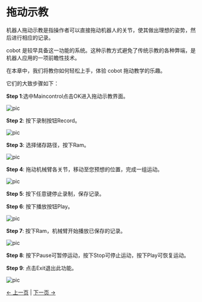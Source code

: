 # 拖动示教

机器人拖动示教是指操作者可以直接拖动机器人的关节，使其做出理想的姿势，然后进行相应的记录。

cobot 是较早具备这一功能的系统。这种示教方式避免了传统示教的各种弊端，是机器人应用的一项前瞻性技术。

在本章中，我们将教你如何轻松上手，体验 cobot 拖动教学的乐趣。

它们的大致步骤如下：

**Step 1**:选中Maincontrol点击OK进入拖动示教界面。

![pic](../../../resources/4-FunctionsAndApplications/5-BasicFunctions/5.1-SystemInstructionsForUse/resources/main.jpg)

**Step 2**: 按下录制按钮Record。

![pic](../../../resources/4-FunctionsAndApplications/5-BasicFunctions/5.1-SystemInstructionsForUse/resources/maincontrol.jpg)

**Step 3**: 选择储存路径，按下Ram。

![pic](../../../resources/4-FunctionsAndApplications/5-BasicFunctions/5.1-SystemInstructionsForUse/resources/record.jpg)

**Step 4**: 拖动机械臂各关节，移动至您预想的位置，完成一组运动。

![pic](../../../resources/4-FunctionsAndApplications/5-BasicFunctions/5.1-SystemInstructionsForUse/resources/recording.jpg)

**Step 5**: 按下任意键停止录制，保存记录。

**Step 6**: 按下播放按钮Play。

![pic](../../../resources/4-FunctionsAndApplications/5-BasicFunctions/5.1-SystemInstructionsForUse/resources/play.jpg)

**Step 7**: 按下Ram，机械臂开始播放已保存的记录。

![pic](../../../resources/4-FunctionsAndApplications/5-BasicFunctions/5.1-SystemInstructionsForUse/resources/playing.jpg)

**Step 8**: 按下Pause可暂停运动，按下Stop可停止运动，按下Play可恢复运动。

**Step 9**: 点击Exit退出此功能。

![pic](../../../resources/4-FunctionsAndApplications/5-BasicFunctions/5.1-SystemInstructionsForUse/resources/maincontrol.jpg)

[← 上一页](./5.1.1-MinirobotGuide.md) | [下一页 →](./5.1.3-calibrate.md)